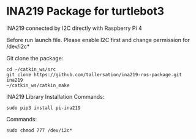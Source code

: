 # INA219 Package for turtlebot3 

INA219 connected by I2C directly with Raspberry Pi 4

Before run launch file. Please enable I2C first and change permission for /dev/i2c*


Git clone the package:
```
cd ~/catkin_ws/src
git clone https://github.com/tallersation/ina219-ros-package.git ina219   
~/catkin_ws/catkin_make
```

INA219 Library Installation Commands:
```
sudo pip3 install pi-ina219
```

Commands:
```
sudo chmod 777 /dev/i2c*
```
